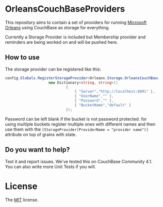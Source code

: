# OrleansCouchBaseProviders

This repository aims to contain a set of providers for running [Microsoft Orleans](http://github.com/dotnet/orleans) using CouchBase as storage for everything. 

Currently a Storage Provider is included but Membership provider and reminders are being worked on and will be pushed here.

## How to use

The storage provider can be registered like this:

``` csharp
config.Globals.RegisterStorageProvider<Orleans.Storage.OrleansCouchBaseStorage>("Default",
                    new Dictionary<string, string>()
                            {
                                { "Server","http://localhost:8091" },
                                { "UserName","" },
                                { "Password","" },
                                { "BucketName","default" }
                            });
```

Password can be left blank if the bucket is not password protected. for using multiple buckets register multiple ones with different names and then use them with the `[StorageProvider(ProviderName = "provider name")]` attribute on top of grains with state.

## Do you want to help?

Test it and report issues. We've tested this on CouchBase Community 4.1.
You can also write more Unit Tests if you will.

# License

The [MIT](LICENSE) license.
